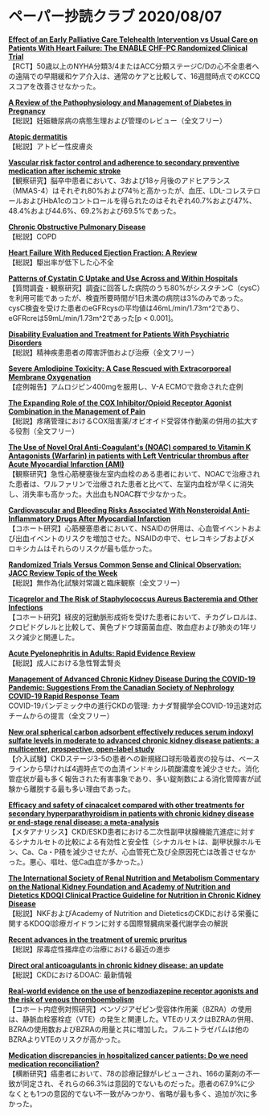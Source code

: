 # ペーパー抄読クラブ 2020/08/07

[**Effect of an Early Palliative Care Telehealth Intervention vs Usual Care on Patients With Heart Failure: The ENABLE CHF-PC Randomized Clinical Trial**](https://pubmed.ncbi.nlm.nih.gov/32730613/)  
【RCT】50歳以上のNYHA分類3/4またはACC分類ステージC/Dの心不全患者への遠隔での早期緩和ケア介入は、通常のケアと比較して、16週間時点でのKCCQスコアを改善させなかった。

[**A Review of the Pathophysiology and Management of Diabetes in Pregnancy**](https://pubmed.ncbi.nlm.nih.gov/32736942/)  
【総説】妊娠糖尿病の病態生理および管理のレビュー（全文フリー）

[**Atopic dermatitis**](https://pubmed.ncbi.nlm.nih.gov/32738956/)  
【総説】アトピー性皮膚炎

[**Vascular risk factor control and adherence to secondary preventive medication after ischemic stroke**](https://pubmed.ncbi.nlm.nih.gov/32743852/)  
【観察研究】脳卒中患者において、3および18ヶ月後のアドヒアランス（MMAS-4）はそれぞれ80%および74％と高かったが、血圧、LDL-コレステロールおよびHbA1cのコントロールを得られたのはそれぞれ40.7%および47%、48.4%および44.6%、69.2%および69.5%であった。

[**Chronic Obstructive Pulmonary Disease**](https://pubmed.ncbi.nlm.nih.gov/32745458/)  
【総説】COPD

[**Heart Failure With Reduced Ejection Fraction: A Review**](https://pubmed.ncbi.nlm.nih.gov/32749493/)  
【総説】駆出率が低下した心不全

[**Patterns of Cystatin C Uptake and Use Across and Within Hospitals**](https://pubmed.ncbi.nlm.nih.gov/32753139/)  
【質問調査・観察研究】調査に回答した病院のうち80%がシスタチンC（cysC）を利用可能であったが、検査所要時間が1日未満の病院は3%のみであった。cysC検査を受けた患者のeGFRcysの平均値は46mL/min/1.73m^2であり、eGFRcreは59mL/min/1.73m^2であった[p < 0.001]。

[**Disability Evaluation and Treatment for Patients With Psychiatric Disorders**](https://pubmed.ncbi.nlm.nih.gov/32753149/)  
【総説】精神疾患患者の障害評価および治療（全文フリー）

[**Severe Amlodipine Toxicity: A Case Rescued with Extracorporeal Membrane Oxygenation**](https://pubmed.ncbi.nlm.nih.gov/32728332/)  
【症例報告】アムロジピン400mgを服用し、V-A ECMOで救命された症例

[**The Expanding Role of the COX Inhibitor/Opioid Receptor Agonist Combination in the Management of Pain**](https://pubmed.ncbi.nlm.nih.gov/32749653/)  
【総説】疼痛管理におけるCOX阻害薬/オピオイド受容体作動薬の併用の拡大する役割（全文フリー）

[**The Use of Novel Oral Anti-Coagulant's (NOAC) compared to Vitamin K Antagonists (Warfarin) in patients with Left Ventricular thrombus after Acute Myocardial Infarction (AMI)**](https://pubmed.ncbi.nlm.nih.gov/32730627/)  
【観察研究】急性心筋梗塞後左室内血栓のある患者において、NOACで治療された患者は、ワルファリンで治療された患者と比べて、左室内血栓が早くに消失し、消失率も高かった。大出血もNOAC群で少なかった。

[**Cardiovascular and Bleeding Risks Associated With Nonsteroidal Anti-Inflammatory Drugs After Myocardial Infarction**](https://pubmed.ncbi.nlm.nih.gov/32731930/)  
【コホート研究】心筋梗塞患者において、NSAIDの併用は、心血管イベントおよび出血イベントのリスクを増加させた。NSAIDの中で、セレコキシブおよびメロキシカムはそれらのリスクが最も低かった。

[**Randomized Trials Versus Common Sense and Clinical Observation: JACC Review Topic of the Week**](https://pubmed.ncbi.nlm.nih.gov/32731936/)  
【総説】無作為化試験対常識と臨床観察（全文フリー）

[**Ticagrelor and The Risk of Staphylococcus Aureus Bacteremia and Other Infections**](https://pubmed.ncbi.nlm.nih.gov/32750138/)  
【コホート研究】経皮的冠動脈形成術を受けた患者において、チカグレロルは、クロピドグレルと比較して、黄色ブドウ球菌菌血症、敗血症および肺炎の1年リスク減少と関連した。

[**Acute Pyelonephritis in Adults: Rapid Evidence Review**](https://pubmed.ncbi.nlm.nih.gov/32735433/)  
【総説】成人における急性腎盂腎炎

[**Management of Advanced Chronic Kidney Disease During the COVID-19 Pandemic: Suggestions From the Canadian Society of Nephrology COVID-19 Rapid Response Team**](https://pubmed.ncbi.nlm.nih.gov/32733692/)  
COVID-19パンデミック中の進行CKDの管理: カナダ腎臓学会COVID-19迅速対応チームからの提言（全文フリー）

[**New oral spherical carbon adsorbent effectively reduces serum indoxyl sulfate levels in moderate to advanced chronic kidney disease patients: a multicenter, prospective, open-label study**](https://pubmed.ncbi.nlm.nih.gov/32736531/)  
【介入試験】CKDステージ3-5の患者への新規経口球形吸着炭の投与は、ベースラインから早ければ4週時点での血清インドキシル硫酸濃度を減少させた。消化管症状が最も多く報告された有害事象であり、多い錠剤数による消化管障害が試験から離脱する最も多い理由であった。

[**Efficacy and safety of cinacalcet compared with other treatments for secondary hyperparathyroidism in patients with chronic kidney disease or end-stage renal disease: a meta-analysis**](https://pubmed.ncbi.nlm.nih.gov/32736534/)  
【メタアナリシス】CKD/ESKD患者における二次性副甲状腺機能亢進症に対するシナカルセトの比較による有効性と安全性（シナカルセトは、副甲状腺ホルモン、Ca、Ca・P積を減少させたが、心血管死亡及び全原因死亡は改善させなかった。悪心、嘔吐、低Ca血症が多かった。）

[**The International Society of Renal Nutrition and Metabolism Commentary on the National Kidney Foundation and Academy of Nutrition and Dietetics KDOQI Clinical Practice Guideline for Nutrition in Chronic Kidney Disease**](https://pubmed.ncbi.nlm.nih.gov/32737016/)  
【総説】NKFおよびAcademy of Nutrition and DieteticsのCKDにおける栄養に関するKDOQI診療ガイドランに対する国際腎臓病栄養代謝学会の解説

[**Recent advances in the treatment of uremic pruritus**](https://pubmed.ncbi.nlm.nih.gov/32740217/)  
【総説】尿毒症性掻痒症の治療における最近の進歩

[**Direct oral anticoagulants in chronic kidney disease: an update**](https://pubmed.ncbi.nlm.nih.gov/32740218/)  
【総説】CKDにおけるDOAC: 最新情報

[**Real-world evidence on the use of benzodiazepine receptor agonists and the risk of venous thromboembolism**](https://pubmed.ncbi.nlm.nih.gov/32741123/)  
【コホート内症例対照研究】ベンゾジアゼピン受容体作用薬（BZRA）の使用は、静脈血栓塞栓症（VTE）の発生と関連した。VTEのリスクはBZRAの併用、BZRAの使用数およびBZRAの用量と共に増加した。フルニトラゼパムは他のBZRAよりVTEのリスクが高かった。

[**Medication discrepancies in hospitalized cancer patients: Do we need medication reconciliation?**](https://pubmed.ncbi.nlm.nih.gov/32741239/)  
【横断研究】癌患者において、78の診療記録がレビューされ、166の薬剤の不一致が同定され、それらの66.3%は意図的でないものだった。患者の67.9%に少なくとも1つの意図的でない不一致がみつかり、省略が最も多く、追加が次に多かった。